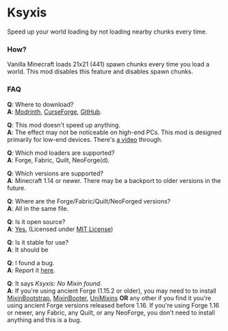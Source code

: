 # Ksyxis

Speed up your world loading by not loading nearby chunks every time.

### How?
Vanilla Minecraft loads 21x21 (441) spawn chunks every time you load a world. This mod disables this feature and disables spawn chunks.

### FAQ

**Q**: Where to download?  
**A**: [Modrinth](https://modrinth.com/mod/ksyxis), [CurseForge](https://www.curseforge.com/minecraft/mc-mods/ksyxis), [GitHub](https://github.com/VidTu/Ksyxis).

**Q**: This mod doesn't speed up anything.  
**A**: The effect may not be noticeable on high-end PCs. This mod is designed primarily for low-end devices. There's [a video](https://www.youtube.com/watch?v=PXWdDoVU1C4) through.

**Q**: Which mod loaders are supported?  
**A**: Forge, Fabric, Quilt, NeoForge(d).

**Q**: Which versions are supported?  
**A**: Minecraft 1.14 or newer. There may be a backport to older versions in the future.

**Q**: Where are the Forge/Fabric/Quilt/NeoForged versions?  
**A**: All in the same file.

**Q**: Is it open source?  
**A**: [Yes.](https://github.com/VidTu/Ksyxis) (Licensed under [MIT License](https://github.com/VidTu/Ksyxis/blob/main/LICENSE))

**Q**: Is it stable for use?  
**A**: It should be

**Q**: I found a bug.  
**A**: Report it [here](https://github.com/VidTu/Ksyxis/issues).

**Q**: It says *Ksyxis: No Mixin found*.  
**A**: If you're using ancient Forge (1.15.2 or older), you may need to to install [MixinBootstrap](https://modrinth.com/mod/mixinbootstrap), [MixinBooter](https://modrinth.com/mod/mixinbooter), [UniMixins](https://modrinth.com/mod/unimixins) **OR** any other if you find it you're using ancient Forge versions released before 1.16. If you're using Forge 1.16 or newer, any Fabric, any Quilt, or any NeoForge, you don't need to install anything and this is a bug.